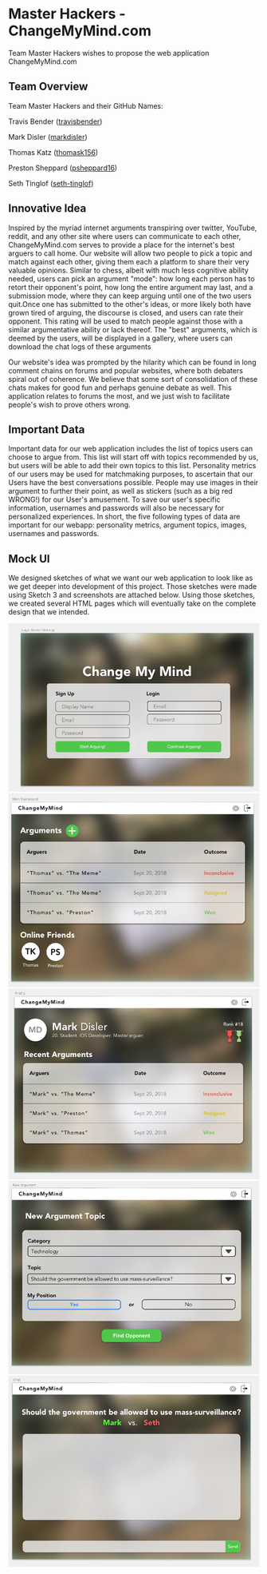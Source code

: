 # Master Hackers - ChangeMyMind.com

Team Master Hackers wishes to propose the web application ChangeMyMind.com



## Team Overview

Team Master Hackers and their GitHub Names:

Travis Bender ([travisbender](https://github.com/travisbender))

Mark Disler ([markdisler](https://github.com/markdisler))

Thomas Katz ([thomask156](https://github.com/thomask156))

Preston Sheppard ([psheppard16](https://github.com/psheppard16))

Seth Tinglof ([seth-tinglof](https://github.com/seth-tinglof))



## Innovative Idea

​Inspired by the myriad internet arguments transpiring over twitter, YouTube, reddit, and any other site where users can communicate to each other, ChangeMyMind.com serves to provide a place for the internet's best arguers to call home. Our website will allow two people to pick a topic and match against each other, giving them each a platform to share their very valuable opinions. Similar to chess, albeit with much less cognitive ability needed, users can pick an argument "mode": how long each person has to retort their opponent's point, how long the entire argument may last, and a submission mode, where they can keep arguing until one of the two users quit.Once one has submitted to the other's ideas, or more likely both have grown tired of arguing, the discourse is closed, and users can rate their opponent. This rating will be used to match people against those with a similar argumentative ability or lack thereof. The "best" arguments, which is deemed by the users, will be displayed in a gallery, where users can download the chat logs of these arguments

​Our website's idea was prompted by the hilarity which can be found in long comment chains on forums and popular websites, where both debaters spiral out of coherence. We believe that some sort of consolidation of these chats makes for good fun and perhaps genuine debate as well. This application relates to forums the most, and we just wish to facilitate people's wish to prove others wrong.



##  Important Data

​Important data for our web application includes the list of topics users can choose to argue from. This list will start off with topics recommended by us, but users will be able to add their own topics to this list. Personality metrics of our users may be used for matchmaking purposes, to ascertain that our Users have the best conversations possible. People may use images in their argument to further their point, as well as stickers (such as a big red WRONG!) for our User's amusement. To save our user's specific information, usernames and passwords will also be necessary for personalized experiences. In short, the five following types of data are important for our webapp: personality metrics, argument topics, images, usernames and passwords.


## Mock UI

We designed sketches of what we want our web application to look like as we get deeper into development of this project.  Those sketches were made using Sketch 3 and screenshots are attached below.  Using those sketches, we created several HTML pages which will eventually take on the complete design that we intended.  


![alt text](https://github.com/thomask156/326_project/blob/master/docs/imgs/login.png "Login Screen")
![alt text](https://github.com/thomask156/326_project/blob/master/docs/imgs/dashboard.png "Main Dashboard")
![alt text](https://github.com/thomask156/326_project/blob/master/docs/imgs/profile.png "Profile")
![alt text](https://github.com/thomask156/326_project/blob/master/docs/imgs/newtopic.png "New Topic")
![alt text](https://github.com/thomask156/326_project/blob/master/docs/imgs/chat.png "Chat")
